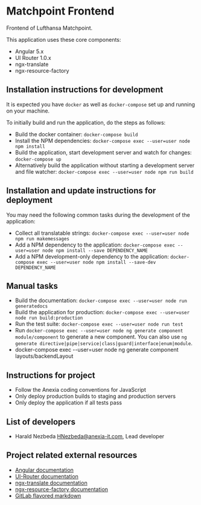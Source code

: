 # Matchpoint Frontend

Frontend of Lufthansa Matchpoint.

This application uses these core components:
* Angular 5.x
* UI Router 1.0.x
* ngx-translate
* ngx-resource-factory

## Installation instructions for development

It is expected you have `docker` as well as `docker-compose` set up and running on your machine.

To initially build and run the application, do the steps as follows:
* Build the docker container: `docker-compose build`
* Install the NPM dependencies: `docker-compose exec --user=user node npm install`
* Build the application, start development server and watch for changes: `docker-compose up`
* Alternatively build the application without starting a development server and file watcher: `docker-compose exec --user=user node npm run build`

## Installation and update instructions for deployment

You may need the following common tasks during the development of the application:
* Collect all translatable strings: `docker-compose exec --user=user node npm run makemessages`
* Add a NPM dependency to the application: `docker-compose exec --user=user node npm install --save DEPENDENCY_NAME`
* Add a NPM development-only dependency to the application: `docker-compose exec --user=user node npm install --save-dev DEPENDENCY_NAME`

## Manual tasks

* Build the documentation: `docker-compose exec --user=user node run generatedocs`
* Build the application for production: `docker-compose exec --user=user node run build:production`
* Run the test suite: `docker-compose exec --user=user node run test`
* Run `docker-compose exec --user=user node ng generate component module/component` to generate a new component. You can also use `ng generate directive|pipe|service|class|guard|interface|enum|module`.
* docker-compose exec --user=user node ng generate component layouts/backendLayout

## Instructions for project

* Follow the Anexia coding conventions for JavaScript
* Only deploy production builds to staging and production servers
* Only deploy the application if all tests pass

## List of developers

* Harald Nezbeda <HNezbeda@anexia-it.com>, Lead developer

## Project related external resources

* [Angular documentation](https://angular.io/docs)
* [UI-Router documentation](https://ui-router.github.io/ng2/)
* [ngx-translate documentation](https://github.com/ngx-translate/core)
* [ngx-resource-factory documentation](https://github.com/beachmachine/ngx-resource-factory)
* [GitLab flavored markdown](https://docs.gitlab.com/ee/user/markdown.html)
